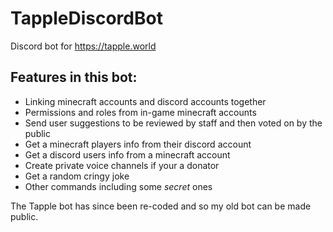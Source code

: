 # TappleDiscordBot
Discord bot for https://tapple.world

## Features in this bot:
- Linking minecraft accounts and discord accounts together
- Permissions and roles from in-game minecraft accounts
- Send user suggestions to be reviewed by staff and then voted on by the public
- Get a minecraft players info from their discord account
- Get a discord users info from a minecraft account
- Create private voice channels if your a donator
- Get a random cringy joke
- Other commands including some *secret* ones

The Tapple bot has since been re-coded and so my old bot can be made public.
